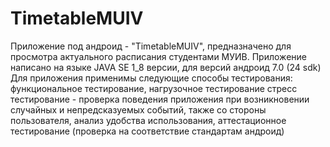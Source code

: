 # TimetableMUIV
Приложение под андроид - "TimetableMUIV", предназначено для просмотра актуального расписания студентами МУИВ. Приложение написано на языке JAVA SE 1_8 версии, для версий андроид 7.0 (24 sdk) 
Для приложения применимы следующие способы тестирования:
функциональное тестирование,
нагрузочное тестирование
стресс тестирование - проверка поведения приложения при возникновении случайных и непредсказуемых событий, также со стороны пользователя,
анализ удобства использования,
аттестационное тестирование (проверка на соответствие стандартам андроид)
